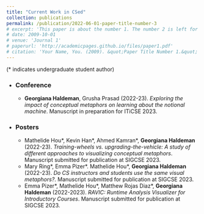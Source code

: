 ```yaml
---
title: "Current Work in CSed"
collection: publications
permalink: /publication/2022-06-01-paper-title-number-3
# excerpt: 'This paper is about the number 1. The number 2 is left for future work.'
# date: 2009-10-01
# venue: 'Journal 1'
# paperurl: 'http://academicpages.github.io/files/paper1.pdf'
# citation: 'Your Name, You. (2009). &quot;Paper Title Number 1.&quot; <i>Journal 1</i>. 1(1).'
---
```


<!-- Research I am currently working on. -->

(* indicates undergraduate student author)

- ### Conference
    - **Georgiana Haldeman**, Grusha Prasad (2022-23). _Exploring the impact of conceptual metaphors on learning about the notional machine_. Manuscript in preparation for ITiCSE 2023.

- ### Posters
    - Mathelide Hou*, Kevin Han*, Ahmed Kamran*, **Georgiana Haldeman** (2022-23). _Training-wheels vs. upgrading-the-vehicle: A study of different approaches to visualizing conceptual metaphors_. Manuscript submitted for publication at SIGCSE 2023.
    - Mary Ring*, Emma Pizer*. Mathelide Hou*, **Georgiana Haldeman** (2022-23). _Do CS instructors and students use the same visual metaphors?_. Manuscript submitted for publication at SIGCSE 2023.
    - Emma Pizer*, Mathelide Hou*, Matthew Rojas Diaz*, **Georgiana Haldeman** (2022-2023). _RAVIC: Runtime Analysis Visualizer for Introductory Courses_. Manuscript submitted for publication at SIGCSE 2023.
